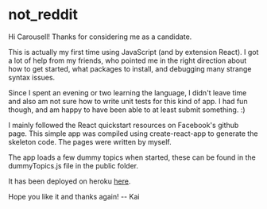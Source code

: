 # not_reddit

Hi Carousell! Thanks for considering me as a candidate. 

This is actually my first time using JavaScript (and by extension React). I got a lot of help from my friends, who pointed me in the right direction about how to get started, what packages to install, and debugging many strange syntax issues.

Since I spent an evening or two learning the language, I didn't leave time and also am not sure how to write unit tests for this kind of app. I had fun though, and am happy to have been able to at least submit something. :)

I mainly followed the React quickstart resources on Facebook's github page. This simple app was compiled using create-react-app to generate the skeleton code. The pages were written by myself.

The app loads a few dummy topics when started, these can be found in the dummyTopics.js file in the public folder.

It has been deployed on heroku [here](https://not-reddit-carousell.herokuapp.com).

Hope you like it and thanks again!
 -- Kai
